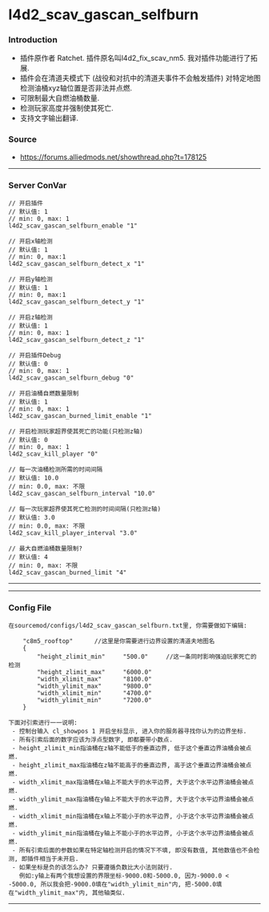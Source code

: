 # l4d2_scav_gascan_selfburn
### Introduction
 - 插件原作者 Ratchet. 插件原名叫l4d2_fix_scav_nm5. 我对插件功能进行了拓展.
 - 插件会在清道夫模式下 (战役和对抗中的清道夫事件不会触发插件) 对特定地图检测油桶xyz轴位置是否非法并点燃.
 - 可限制最大自燃油桶数量.
 - 检测玩家高度并强制使其死亡.
 - 支持文字输出翻译.

### Source
 - https://forums.alliedmods.net/showthread.php?t=178125

<hr>

### Server ConVar
```
// 开启插件
// 默认值: 1
// min: 0, max: 1
l4d2_scav_gascan_selfburn_enable "1"

// 开启x轴检测
// 默认值: 1
// min: 0, max:1
l4d2_scav_gascan_selfburn_detect_x "1"

// 开启y轴检测
// 默认值: 1
// min: 0, max:1
l4d2_scav_gascan_selfburn_detect_y "1"

// 开启z轴检测
// 默认值: 1
// min: 0, max: 1
l4d2_scav_gascan_selfburn_detect_z "1"

// 开启插件Debug
// 默认值: 0
// min: 0, max: 1
l4d2_scav_gascan_selfburn_debug "0"

// 开启油桶自燃数量限制
// 默认值: 1
// min: 0, max: 1
l4d2_scav_gascan_burned_limit_enable "1"

// 开启检测玩家超界使其死亡的功能(只检测z轴)
// 默认值: 0
// min: 0, max: 1
l4d2_scav_kill_player "0"

// 每一次油桶检测所需的时间间隔
// 默认值: 10.0
// min: 0.0, max: 不限
l4d2_scav_gascan_selfburn_interval "10.0"

// 每一次玩家超界使其死亡检测的时间间隔(只检测z轴)
// 默认值: 3.0
// min: 0.0, max: 不限
l4d2_scav_kill_player_interval "3.0"

// 最大自燃油桶数量限制?
// 默认值: 4
// min: 0, max: 不限
l4d2_scav_gascan_burned_limit "4"

```
<hr>

<hr>

### Config File

```
在sourcemod/configs/l4d2_scav_gascan_selfburn.txt里, 你需要做如下编辑:

	"c8m5_rooftop"		//这里是你需要进行边界设置的清道夫地图名
	{
		"height_zlimit_min"		"500.0"		//这一条同时影响强迫玩家死亡的检测
		"height_zlimit_max"		"6000.0"
		"width_xlimit_max"		"8100.0"
		"width_ylimit_max"		"9800.0"
		"width_xlimit_min"		"4700.0"
		"width_ylimit_min"		"7200.0"
	}

下面对引索进行一一说明:
 - 控制台输入 cl_showpos 1 开启坐标显示, 进入你的服务器寻找你认为的边界坐标.
 - 所有引索后面的数字应该为浮点型数字, 即都要带小数点.
 - height_zlimit_min指油桶在z轴不能低于的垂直边界, 低于这个垂直边界油桶会被点燃.
 - height_zlimit_max指油桶在z轴不能高于的垂直边界, 高于这个垂直边界油桶会被点燃.
 - width_xlimit_max指油桶在x轴上不能大于的水平边界, 大于这个水平边界油桶会被点燃.
 - width_ylimit_max指油桶在y轴上不能大于的水平边界, 大于这个水平边界油桶会被点燃.
 - width_xlimit_min指油桶在x轴上不能小于的水平边界, 小于这个水平边界油桶会被点燃.
 - width_ylimit_min指油桶在y轴上不能小于的水平边界, 小于这个水平边界油桶会被点燃.
 - 所有引索后面的参数如果在特定轴检测开启的情况下不填, 即没有数值, 其他数值也不会检测, 即插件相当于未开启.
 - 如果坐标是负的该怎么办? 只要遵循负数比大小法则就行.
   例如:y轴上有两个我想设置的界限坐标-9000.0和-5000.0, 因为-9000.0 < -5000.0, 所以我会把-9000.0填在"width_ylimit_min"内, 把-5000.0填在"width_ylimit_max"内, 其他轴类似.

```
<hr>
